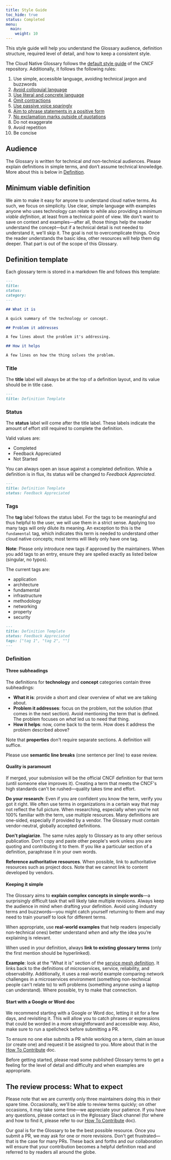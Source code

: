 ```yaml
---
title: Style Guide
toc_hide: true
status: Completed
menu:
  main:
    weight: 10
---
```


This style guide will help you understand the Glossary audience, definition structure, required level of detail, and how to keep a consistent style.

The Cloud Native Glossary follows the [default style guide](https://github.com/cncf/foundation/blob/master/style-guide.md) of the CNCF repository. 
Additionally, it follows the following rules:

1. Use simple, accessible language, avoiding technical jargon and buzzwords
2. [Avoid colloquial language](https://en.wikipedia.org/wiki/Colloquialism)
3. [Use literal and concrete language](https://guidetogrammar.org/grammar/composition/abstract.htm)
4. [Omit contractions](https://en.wikipedia.org/wiki/Contraction_(grammar))
5. [Use passive voice sparingly](https://www.ef.com/ca/english-resources/english-grammar/passive-voice/)
6. [Aim to phrase statements in a positive form](https://examples.yourdictionary.com/positive-sentence-examples.html) 
7. [No exclamation marks outside of quotations](https://www.grammarly.com/blog/exclamation-mark/)
8. Do not exaggerate
9. Avoid repetition
10. Be concise

## Audience

The Glossary is written for technical *and* non-technical audiences.
Please explain definitions in simple terms, and don’t assume technical knowledge. More about this is below in [Definition](#definition).

## Minimum viable definition 

We aim to make it easy for anyone to understand cloud native terms. 
As such, we focus on simplicity. 
Use clear, simple language with examples anyone who uses technology can relate to while also providing a *minimum viable definition*, at least from a technical point of view. 
We don't want to save on context and examples—after all, those things help the reader understand the concept—but if a technical detail is not needed to understand it, we'll skip it. 
The goal is not to overcomplicate things. Once the reader understands the basic idea, other resources will help them dig deeper. 
That part is out of the scope of this Glossary. 

## Definition template

Each glossary term is stored in a markdown file and follows this template:

```md
---
title: 
status: 
category: 
---

## What it is

A quick summary of the technology or concept.

## Problem it addresses 

A few lines about the problem it's addressing.

## How it helps

A few lines on how the thing solves the problem.
```

### Title

The **title** label will always be at the top of a definition layout, and its value should be in title case. 

```md
---
title: Definition Template
```

### Status

The **status** label will come after the title label. These labels indicate the amount of effort still required to complete the definition.

Valid values are: 

- Completed
- Feedback Appreciated 
- Not Started

You can always open an issue against a completed definition. While a definition is in flux, its status will be changed to *Feedback Appreciated*.

```md
---
title: Definition Template
status: Feedback Appreciated
```

### Tags

The **tag** label follows the status label. 
For the tags to be meaningful and thus helpful to the user, we will use them in a strict sense. 
Applying too many tags will only dilute its meaning. 
An exception to this is the `fundamental` tag, which indicates this term is needed to understand other cloud native concepts; most terms will likely only have one tag.

**Note**: Please only introduce new tags if approved by the maintainers. When you add tags to an entry, ensure they are spelled exactly as listed below (singular, no typos).

The current tags are:

- application
- architecture
- fundamental
- infrastructure
- methodology
- networking
- property
- security

```md
---
title: Definition Template
status: Feedback Appreciated
tags: ["tag 1", "tag 2", ""]
---
```

### Definition

#### Three subheadings

The definitions for **technology** and **concept** categories contain three subheadings: 

- **What it is**: provide a short and clear overview of what we are talking about.
- **Problem it addresses**: focus on the problem, not the solution (that comes in the next section). 
  Avoid mentioning the term that is defined. The problem focuses on *what* led us to need that thing. 
- **How it helps**: now, come back to the term. How does it address the problem described above?

Note that **properties** don't require separate sections. A definition will suffice. 

Please use **semantic line breaks** (one sentence per line) to ease review. 

#### Quality is paramount

If merged, your submission will be the official CNCF definition for that term (until someone else improves it). 
Creating a term that meets the CNCF's high standards can't be rushed—quality takes time and effort.

**Do your research**: Even if you are confident you know the term, verify you got it right. 
We often use terms in organizations in a certain way that may not reflect the full picture. 
When researching, especially when you're not 100% familiar with the term, use multiple resources. 
Many definitions are one-sided, especially if provided by a vendor. 
The Glossary must contain vendor-neutral, globally accepted definitions.

**Don't plagiarize**. The same rules apply to Glossary as to any other serious publication. 
Don't copy and paste other people's work unless you are quoting and contributing it to them. 
If you like a particular section of a definition, paraphrase it in your own words.

**Reference authoritative resources**. When possible, link to authoritative resources such as project docs. 
Note that we cannot link to content developed by vendors. 

#### Keeping it simple

The Glossary aims to **explain complex concepts in simple words**—a surprisingly difficult task that will likely take multiple revisions. 
Always keep the audience in mind when drafting your definition. 
Avoid using industry terms and buzzwords—you might catch yourself returning to them and may need to train yourself to look for different terms. 

When appropriate, use **real-world examples** that help readers (especially non-technical ones) better understand *when* and *why* the idea you’re explaining is relevant. 

When used in your definition, always **link to existing glossary terms** (only the first mention should be hyperlinked).

**Example**: look at the “What it is” section of the [service mesh definition](/service-mesh/). 
It links back to the definitions of microservices, service, reliability, and observability. 
Additionally, it uses a real-world example comparing network challenges in a microservices environment (something non-technical people can't relate to) 
to wifi problems (something anyone using a laptop can understand). 
Where possible, try to make that connection. 

#### Start with a Google or Word doc

We recommend starting with a Google or Word doc, letting it sit for a few days, and revisiting it. 
This will allow you to catch phrases or expressions that could be worded in a more straightforward and accessible way. 
Also, make sure to run a spellcheck before submitting a PR.

To ensure no one else submits a PR while working on a term, claim an issue (or create one) and request it be assigned to you.
More about that in the [How To Contribute](/contribute/) doc.

Before getting started, please read some published Glossary terms 
to get a feeling for the level of detail and difficulty and when examples are appropriate.

## The review process: What to expect

Please note that we are currently only three maintainers doing this in their spare time. 
Occasionally, we'll be able to review terms quickly; on other occasions, it may take some time—we appreciate your patience. 
If you have any questions, please contact us in the #glossary Slack channel 
(for where and how to find it, please refer to our [How To Contribute](/contribute/) doc).

Our goal is for the Glossary to be the best possible resource. 
Once you submit a PR, we may ask for one or more revisions. 
Don't get frustrated—that is the case for many PRs. 
These back and forths and our collaboration will ensure that your contribution becomes a helpful definition read and referred to by readers all around the globe.
